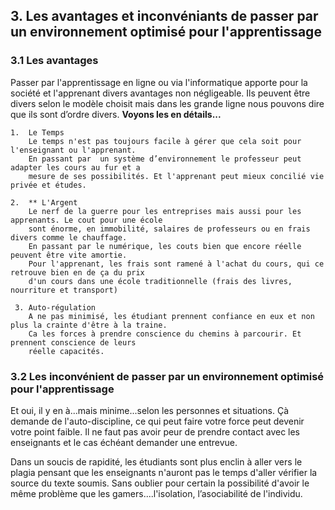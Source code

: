 ## 3. Les avantages et inconvéniants de passer par un environnement optimisé pour l'apprentissage

### 3.1 Les avantages

Passer par l'apprentissage en ligne ou via l'informatique apporte pour la société et l'apprenant divers avantages
    non négligeable. Ils peuvent être divers selon le modèle choisit mais dans les grande ligne nous pouvons dire
    que ils sont d’ordre divers. **Voyons les en détails...**
    
    1.  Le Temps
        Le temps n'est pas toujours facile à gérer que cela soit pour l'enseignant ou l'apprenant.
        En passant par  un système d’environnement le professeur peut adapter les cours au fur et a
        mesure de ses possibilités. Et l'apprenant peut mieux concilié vie privée et études.
        
    2.  ** L'Argent
        Le nerf de la guerre pour les entreprises mais aussi pour les apprenants. Le cout pour une école 
        sont énorme, en immobilité, salaires de professeurs ou en frais divers comme le chauffage.
        En passant par le numérique, les couts bien que encore réelle peuvent être vite amortie.
        Pour l'apprenant, les frais sont ramené à l'achat du cours, qui ce retrouve bien en de ça du prix
        d'un cours dans une école traditionnelle (frais des livres, nourriture et transport)
     
     3. Auto-régulation
        A ne pas minimisé, les étudiant prennent confiance en eux et non plus la crainte d'être à la traine.
        Ca les forces à prendre conscience du chemins à parcourir. Et prennent conscience de leurs
        réelle capacités.



  ### 3.2 Les inconvénient de passer par un environnement optimisé pour l'apprentissage

Et oui, il y en à...mais minime...selon les personnes et situations. Çà demande de l'auto-discipline, ce qui peut faire votre force peut devenir votre point faible. Il ne faut pas avoir peur de prendre contact avec les enseignants et le cas échéant demander une entrevue.  

Dans un soucis de rapidité, les étudiants sont plus enclin à aller vers le plagia pensant que les enseignants n'auront pas le temps d'aller vérifier la source du texte soumis.
Sans oublier pour certain la possibilité d'avoir le même problème que les gamers....l'isolation, l’asociabilité de l'individu. 